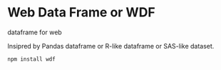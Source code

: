 
# Web Data Frame or WDF

dataframe for web

Insipred by Pandas dataframe or R-like dataframe or SAS-like dataset.

```
npm install wdf
```